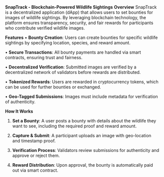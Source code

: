 **SnapTrack - Blockchain-Powered Wildlife Sightings**
**Overview**
SnapTrack is a decentralized application (dApp) that allows users to set bounties for images of wildlife sightings. By leveraging blockchain technology, the platform ensures transparency, security, and fair rewards for participants who contribute verified wildlife images.

**Features**
•	**Bounty Creation**: Users can create bounties for specific wildlife sightings by specifying location, species, and reward amount.

•	**Secure Transactions**: All bounty payments are handled via smart contracts, ensuring trust and fairness.

•	**Decentralized Verification**: Submitted images are verified by a decentralized network of validators before rewards are distributed.

•	**Tokenized Rewards**: Users are rewarded in cryptocurrency tokens, which can be used for further bounties or exchanged.

•	**Geo-Tagged Submissions**: Images must include metadata for verification of authenticity.

**How It Works**
1.	**Set a Bounty**: A user posts a bounty with details about the wildlife they want to see, including the required proof and reward amount.

2.	**Capture & Submit**: A participant uploads an image with geo-location and timestamp proof.

3.	**Verification Process**: Validators review submissions for authenticity and approve or reject them.

4.	**Reward Distribution**: Upon approval, the bounty is automatically paid out via smart contract.
